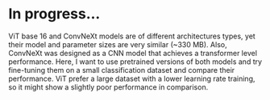 # In progress...
ViT base 16 and ConvNeXt models are of different architectures types, yet their model and parameter sizes are very similar (~330 MB). Also, ConvNeXt was designed as a CNN model that achieves a transformer level performance.
Here, I want to use pretrained versions of both models and try fine-tuning them on a small classification dataset and compare their performance. ViT prefer a large dataset with a lower learning rate training, so it might show a slightly poor performance in comparison.
